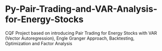 # Py-Pair-Trading-and-VAR-Analysis-for-Energy-Stocks
CQF Project based on introducing Pair Trading for Energy Stocks with VAR (Vector Autoregression), Engle Granger Approach, Backtesting, Optimization and Factor Analysis
